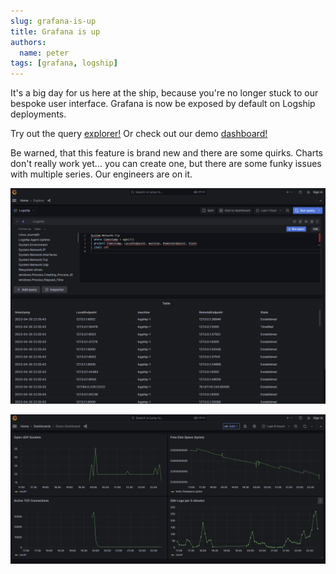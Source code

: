 ```yaml
---
slug: grafana-is-up
title: Grafana is up
authors:
  name: peter
tags: [grafana, logship]
---
```


It's a big day for us here at the ship, because you're no longer stuck to our bespoke user interface. Grafana is now be exposed by default on Logship deployments.

Try out the query [explorer!](http://try.logship.ai:3000/explore)
Or check out our demo [dashboard!](http://try.logship.ai:3000/d/ddc3e1b3-a1b8-47f5-807c-808e654e1361/default?orgId=1&from=now-30m&to=now)

Be warned, that this feature is brand new and there are some quirks. Charts don't really work yet... you can create one, but there are some funky issues with multiple series. Our engineers are on it.

![Grafana Explore](../static/img/screenshots/2023-04-30/grafana-explore.png)

![Grafana Dashboard](../static/img/screenshots/2023-04-30/grafana-demo-dashboard.png)